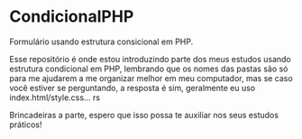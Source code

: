 # CondicionalPHP
Formulário usando estrutura consicional em PHP.

Esse repositório é onde estou introduzindo parte dos meus estudos usando estrutura condicional em PHP, lembrando que os nomes das pastas são só para me ajudarem a me organizar melhor em meu computador, mas se caso você estiver se perguntando, a resposta é sim, geralmente eu uso index.html/style.css... rs

Brincadeiras a parte, espero que isso possa te auxiliar nos seus estudos práticos!
